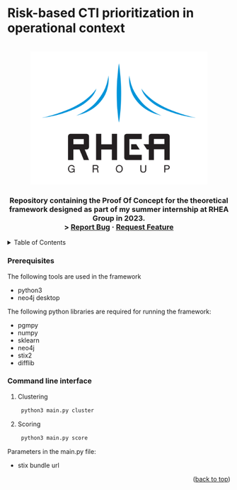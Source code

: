 # Risk-based CTI prioritization in operational context


<!-- PROJECT LOGO -->
<br />
<div align="center">
  <a href="https://github.com/github_username/repo_name">
    <img src="resources/rhea_logo.png" alt="Logo" width="400" height="300">
  </a>

<h3 align="Risk-based CTI prioritization in operational context</h3>

  <p align="center">
    Repository containing the Proof Of Concept for the theoretical framework designed as part of my summer internship
    at RHEA Group in 2023.
    <br />>
    <a href="https://github.com/Nazianzenov/cti_prioritization/issues">Report Bug</a>
    ·
    <a href="https://github.com/Nazianzenov/cti_prioritization/issues">Request Feature</a>
  </p>
</div>



<!-- TABLE OF CONTENTS -->
<details>
  <summary>Table of Contents</summary>
  <ol>
    <li>
      <a href="#getting-started">Getting Started</a>
      <ul>
        <li><a href="#prerequisites">Prerequisites</a></li>
        <li><a href="#installation">Installation</a></li>
      </ul>
    </li>
  </ol>
</details>


### Prerequisites

The following tools are used in the framework
* python3
* neo4j desktop

The following python libraries are required for running the framework:
* pgmpy
* numpy
* sklearn
* neo4j
* stix2
* difflib

### Command line interface

1. Clustering
    ```sh
     python3 main.py cluster
   ```
2. Scoring
   ```sh
    python3 main.py score
   ```

Parameters in the main.py file:
* stix bundle url

<p align="right">(<a href="#readme-top">back to top</a>)</p>
